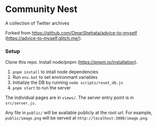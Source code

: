 # Community Nest

A collection of Twitter archives

Forked from https://github.com/OmarShehata/advice-to-myself (https://advice-to-myself.glitch.me/).

### Setup

Clone this repo. Install node/pnpm (https://pnpm.io/installation).

1. `pnpm install` to intall node dependencies
1. Run `env.bat` to set environmant variables 
1. Initialize the DB by running `node scripts/reset_db.js`
1. `pnpm start` to run the server

The individual pages are in `views/`. The server entry point is in `src/server.js`.

Any file in `public/` will be available publicly at the root url. For example, `public/image.png` will be served at `http://localhost:3000/image.png`. 